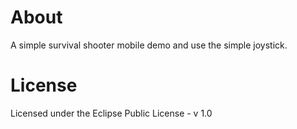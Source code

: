 # About

A simple survival shooter mobile demo and use the simple joystick.




# License

Licensed under the Eclipse Public License - v 1.0